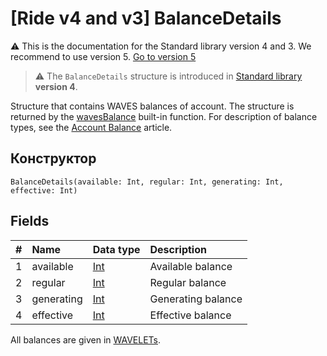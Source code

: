 # [Ride v4 and v3] BalanceDetails

:warning: This is the documentation for the Standard library version 4 and 3. We recommend to use version 5. [Go to version 5](/en/ride/structures/common-structures/balance-details)

> :warning: The `BalanceDetails` structure is introduced in [Standard library](/en/ride/script/standard-library) **version 4**.

Structure that contains WAVES balances of account. The structure is returned by the [wavesBalance](/en/ride/functions/built-in-functions/blockchain-functions#waves-balance) built-in function. For description of balance types, see the [Account Balance](/en/blockchain/account/account-balance) article.

## Конструктор

``` ride
BalanceDetails(available: Int, regular: Int, generating: Int, effective: Int)
```

## Fields

|   #   | Name | Data type | Description |
| :--- | :--- | :--- | :--- |
| 1 | available | [Int](/en/ride/data-types/int) | Available balance |
| 2 | regular | [Int](/en/ride/data-types/int) | Regular balance |
| 3 | generating | [Int](/en/ride/data-types/int) | Generating balance |
| 4 | effective | [Int](/en/ride/data-types/int) | Effective balance |

All balances are given in [WAVELETs](/en/blockchain/token/waves).
